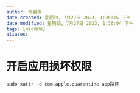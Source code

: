 ```yaml
---
author: 杨翼臣
date created: 星期四, 7月27日 2023, 1:35:15 下午
date modified: 星期四, 7月27日 2023, 1:36:04 下午
tags: [mac命令]
aliases: 
---
```

# 开启应用损坏权限

```
sudo xattr -d com.apple.quarantine app路径

```
